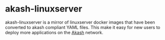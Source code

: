 # akash-linuxserver
akash-linuxserver is a mirror of linuxserver docker images that have been converted to akash compliant YAML files.  This make it easy for new users to deploy more applications on the [Akash](https://akash.network) network.
